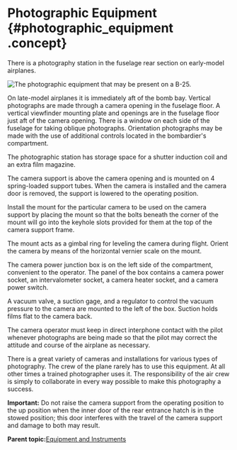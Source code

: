 # Photographic Equipment {#photographic_equipment .concept}

There is a photography station in the fuselage rear section on early-model airplanes.

![The photographic equipment that may be present on a B-25.](../images/photographic_equipment.png "Photographic equipment")

On late-model airplanes it is immediately aft of the bomb bay. Vertical photographs are made through a camera opening in the fuselage floor. A vertical viewfinder mounting plate and openings are in the fuselage floor just aft of the camera opening. There is a window on each side of the fuselage for taking oblique photographs. Orientation photographs may be made with the use of additional controls located in the bombardier's compartment.

The photographic station has storage space for a shutter induction coil and an extra film magazine.

The camera support is above the camera opening and is mounted on 4 spring-loaded support tubes. When the camera is installed and the camera door is removed, the support is lowered to the operating position.

Install the mount for the particular camera to be used on the camera support by placing the mount so that the bolts beneath the corner of the mount will go into the keyhole slots provided for them at the top of the camera support frame.

The mount acts as a gimbal ring for leveling the camera during flight. Orient the camera by means of the horizontal vernier scale on the mount.

The camera power junction box is on the left side of the compartment, convenient to the operator. The panel of the box contains a camera power socket, an intervalometer socket, a camera heater socket, and a camera power switch.

A vacuum valve, a suction gage, and a regulator to control the vacuum pressure to the camera are mounted to the left of the box. Suction holds films flat to the camera back.

The camera operator must keep in direct interphone contact with the pilot whenever photographs are being made so that the pilot may correct the attitude and course of the airplane as necessary.

There is a great variety of cameras and installations for various types of photography. The crew of the plane rarely has to use this equipment. At all other times a trained photographer uses it. The responsibility of the air crew is simply to collaborate in every way possible to make this photography a success.

**Important:** Do not raise the camera support from the operating position to the up position when the inner door of the rear entrance hatch is in the stowed position; this door interferes with the travel of the camera support and damage to both may result.

**Parent topic:**[Equipment and Instruments](../topics/equipment_and_instruments.md)

